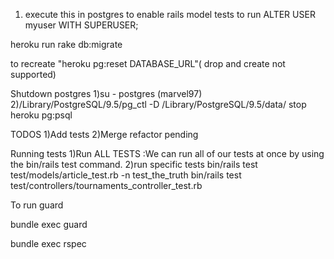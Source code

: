 
1) execute this in postgres to enable rails model tests to run
ALTER USER myuser WITH SUPERUSER;

heroku run rake db:migrate

to recreate "heroku pg:reset DATABASE_URL"( drop and create not supported)

Shutdown postgres
1)su - postgres (marvel97)
2)/Library/PostgreSQL/9.5/pg_ctl -D /Library/PostgreSQL/9.5/data/ stop
heroku pg:psql

TODOS
1)Add tests
2)Merge refactor pending

Running tests
1)Run ALL TESTS :We can run all of our tests at once by using the bin/rails test command.
2)run specific tests  bin/rails test test/models/article_test.rb -n test_the_truth
bin/rails test test/controllers/tournaments_controller_test.rb

To run guard

bundle exec guard

bundle exec rspec
